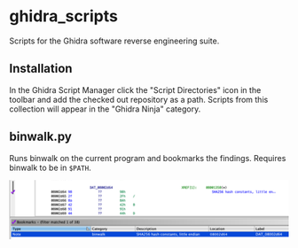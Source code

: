 # ghidra_scripts
Scripts for the Ghidra software reverse engineering suite.

## Installation

In the Ghidra Script Manager click the "Script Directories" icon in the toolbar and add the checked out repository as a path. Scripts from this collection will appear in the "Ghidra Ninja" category.

## binwalk.py

Runs binwalk on the current program and bookmarks the findings. Requires binwalk to be in `$PATH`.

![Example result: SHA256 constants found by binwalk.](images/binwalk.png)
